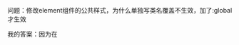 
问题：修改element组件的公共样式，为什么单独写类名覆盖不生效，加了:global才生效

我的答案：因为在<style scoped>中写的，会hash化，解决办法1.在<style>中写，2.加：global

>注意：如果在scoped中写样式，加global
1. 如果用:global
```css
.cascader-box {
  :global(.jd-input__wrapper) {
    background-color: #333F61;
  }
}
/* 打包后的样式是.jd-input__wrapper {} 不会拼父类，起不到样式隔离的作用 */
/* 如果要实现样式隔离，需要如下写法，当样式多时，每次都要加.cascader-dark-theme */
:global(.cascader-dark-theme .jd-input__wrapper) {
  background-color: #333F61;
}
```

2. 用vue推荐的 ::v-deep 或者 /deep/ 会自动拼接在一起

```cs
.cascader-box {
  ::v-deep .jd-input__wrapper {
    background-color: #333F61;
  }
}
// 打包后的样式 .cascader-box[data-v-63b3e4bb] .jd-input__wrapper {
```






deepseek答：
在修改 Element UI 这类第三方组件的公共样式时，覆盖类名需要用到 :global 的原因通常与以下机制相关：

## 核心原因
1. CSS Modules 的作用域隔离
如果你的项目启用了 CSS Modules（或 Vue/React 的 <style scoped>），所有类名默认会被添加 哈希值（如 .button → .button_1a2b3c），导致无法直接匹配 Element 组件原始的全局类名（如 .el-button）。

2. Element 样式的全局性
Element 组件的样式是通过全局 CSS 文件引入的（如 element-ui/lib/theme-chalk/index.css），其类名是原生、未哈希化的（如 .el-button）。若你的本地样式类名被模块化处理，直接写 .el-button 无法命中目标。

> 为什么 :global 能解决问题？
:global 会强制告诉 CSS Modules：「此类名保持原样，不要添加哈希」，从而能正确匹配 Element 组件的原生类名。

```less
// 不生效 ❌（假设启用了 CSS Modules）
.el-button {
  color: red; // 编译后类名变为 .el-button_1a2b3c，无法匹配 Element 的 .el-button
}

// 生效 ✅
:global(.el-button) {
  color: red; // 编译后类名保持 .el-button，成功覆盖
}
```

## 其他常见场景与解决方案
1. 嵌套组件样式覆盖
若需要覆盖 Element 组件内部的嵌套类名（如 .el-dialog__header）：

```less
// 错误 ❌
.my-dialog {
  .el-dialog__header { 
    background: red; 
  }
}
// 编译后 → .my-dialog_1a2b3c .el-dialog__header_1a2b3c（无法匹配）

// 正确 ✅
.my-dialog {
  :global(.el-dialog__header) { 
    background: red; 
  }
}
// 编译后 → .my-dialog_1a2b3c .el-dialog__header（成功匹配）
```
2. 全局样式穿透（Vue Scoped）
在 Vue 的 <style scoped> 中，可通过 ::v-deep（或 /deep/）实现类似效果：
```less
::v-deep .el-button {
  color: red;
}
```

## 配置层面的优化
若频繁需要覆盖第三方组件样式，可在 Webpack 中配置 排除对 Element 样式文件的模块化处理：
```js
// webpack.config.js
{
  test: /\.css$/,
  oneOf: [
    // 对 node_modules 内的 CSS 禁用 CSS Modules
    {
      include: /node_modules/,
      use: ['style-loader', 'css-loader']
    },
    // 对业务代码启用 CSS Modules
    {
      exclude: /node_modules/,
      use: [
        'style-loader',
        {
          loader: 'css-loader',
          options: { modules: true }
        }
      ]
    }
  ]
}
```

























